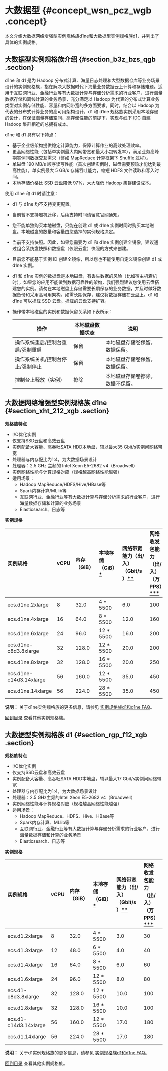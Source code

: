 # 大数据型 {#concept_wsn_pcz_wgb .concept}

本文介绍大数据网络增强型实例规格族d1ne和大数据型实例规格族d1，并列出了具体的实例规格。

## 大数据型实例规格族介绍 {#section_b3z_bzs_qgb .section}

d1ne 和 d1 是为 Hadoop 分布式计算、海量日志处理和大型数据仓库等业务场景设计的实例规格族，指在解决大数据时代下海量业务数据云上计算和存储难题。适用于互联网行业、金融行业等有大数据计算与存储分析需求的行业客户，进行海量数据存储和离线计算的业务场景，充分满足以 Hadoop 为代表的分布式计算业务类型对实例存储性能、容量和内网带宽的多方面要求。同时，结合以 Hadoop 为代表的分布式计算业务的高可用架构设计，d1 和 d1ne 规格族实例采用本地存储的设计，在保证海量存储空间、高存储性能的前提下，实现与线下 IDC 自建 Hadoop 集群相近的总拥有成本。

d1ne 和 d1 具有以下特点：

-   基于企业级架构提供稳定计算能力，保障计算作业的高效处理效率。
-   更高网络性能（包括单实例最大内网带宽和最大小包转发率），满足业务高峰期实例间数据交互需求（譬如 MapReduce 计算框架下 Shuffle 过程）。
-   单磁盘 190 MB/s 顺序读写性能（首次创建实例时，磁盘需要预热才能达到最高性能），单实例最大 5 GB/s 存储吞吐能力，缩短 HDFS 文件读取和写入时间。
-   本地存储价格比 SSD 云盘降低 97%，大大降低 Hadoop 集群建设成本。

使用 d1ne 和 d1 时请注意：

-   d1 与 d1ne 均不支持变更配置。
-   当前暂不支持宕机迁移，后续支持时间请留意官网通知。
-   您不能单独购买本地磁盘，只能在创建 d1 或 d1ne 实例时同时购买本地磁盘。本地磁盘的数量和容量由您选择的实例规格决定。
-   当前不支持快照。因此，如果您需要为 d1 和 d1ne 实例创建全镜像，建议通过组合系统盘快照和数据盘（仅限云盘）快照的方式来创建。
-   目前您不能基于实例 ID 创建全镜像，所以您也不能使用自定义镜像创建 d1 或 d1ne 实例。
-   d1 和 d1ne 实例的数据盘是本地磁盘，有丢失数据的风险（比如宿主机宕机时），如果您的应用不能做到数据可靠性的架构，我们强烈建议您使用云盘搭建您的实例。请勿在本地磁盘上存储需要长期保存的业务数据，并及时做好数据备份和采用高可用架构。如需长期保存，建议将数据存储在云盘上。d1 和 d1ne 可以挂载 SSD 云盘。挂载的云盘支持扩容。
-   操作带本地磁盘的实例和数据保留关系如下表所示：

    |操作|本地磁盘数据状态|说明|
    |--|--------|--|
    |操作系统重启/控制台重启/强制重启|保留|本地磁盘存储卷保留，数据保留。|
    |操作系统关机/控制台停止/强制停止|保留|本地磁盘存储卷保留，数据保留。|
    |控制台上释放（实例）|擦除|本地磁盘存储卷擦除，数据不保留。|


## 大数据网络增强型实例规格族 d1ne {#section_xht_212_xgb .section}

**规格族特点**

-   I/O优化实例
-   仅支持SSD云盘和高效云盘
-   实例配备大容量、高吞吐SATA HDD本地盘，辅以最大35 Gbit/s实例间网络带宽
-   处理器与内存配比为1:4，为大数据场景设计
-   处理器：2.5 GHz 主频的 Intel Xeon E5-2682 v4（Broadwell）
-   实例网络性能与计算规格对应（规格越高网络性能越强）
-   适用场景：
    -   Hadoop MapReduce/HDFS/Hive/HBase等
    -   Spark内存计算/MLlib等
    -   互联网行业、金融行业等有大数据计算与存储分析需求的行业客户，进行海量数据存储和计算的业务场景
    -   Elasticsearch、日志等

**实例规格**

|实例规格|vCPU|内存（GiB）|本地存储（GiB）[\*](intl.zh-CN/实例/选择实例规格/实例规格族汇总.md#)|网络带宽能力（出/入）（Gbit/s）[\*\*](intl.zh-CN/实例/选择实例规格/实例规格族汇总.md#)|网络收发包能力（出/入）（万PPS）[\*\*\*](intl.zh-CN/实例/选择实例规格/实例规格族汇总.md#)|支持IPv6|多队列[\*\*\*\*](intl.zh-CN/实例/选择实例规格/实例规格族汇总.md#)|弹性网卡（包括一块主网卡）[\*\*\*\*\*](intl.zh-CN/实例/选择实例规格/实例规格族汇总.md#)|
|:---|:---|:------|:-------------------------------|:-------------------------------------------|:--------------------------------------------|:-----|:-------------------------------|:-------------------------------------------|
|ecs.d1ne.2xlarge|8|32.0|4 \* 5500|6.0|100|是|4|4|
|ecs.d1ne.4xlarge|16|64.0|8 \* 5500|12.0|160|是|4|8|
|ecs.d1ne.6xlarge|24|96.0|12 \* 5500|16.0|200|是|6|8|
|ecs.d1ne-c8d3.8xlarge|32|128.0|12 \* 5500|20.0|200|是|6|8|
|ecs.d1ne.8xlarge|32|128.0|16 \* 5500|20.0|250|是|8|8|
|ecs.d1ne-c14d3.14xlarge|56|160.0|12 \* 5500|35.0|450|是|14|8|
|ecs.d1ne.14xlarge|56|224.0|28 \* 5500|35.0|450|是|14|8|

**说明：** 关于d1ne实例规格族的更多信息，请参见 [实例规格族d1和d1ne FAQ](https://www.alibabacloud.com/help/faq-detail/52993.htm)。

[回到目录](intl.zh-CN/实例/选择实例规格/实例规格族汇总.md#) 查看其他实例规格族。

## 大数据型实例规格族 d1 {#section_rgp_f12_xgb .section}

**规格族特点**

-   I/O优化实例
-   仅支持SSD云盘和高效云盘
-   实例配备大容量、高吞吐SATA HDD本地盘，辅以最大17 Gbit/s实例间网络带宽
-   处理器与内存配比为1:4，为大数据场景设计
-   处理器：2.5 GHz主频的Intel Xeon E5-2682 v4（Broadwell）
-   实例网络性能与计算规格对应（规格越高网络性能越强）
-   适用场景：
    -   Hadoop MapReduce、HDFS、Hive、HBase等
    -   Spark内存计算、MLlib等
    -   互联网行业、金融行业等有大数据计算与存储分析需求的行业客户，进行海量数据存储和计算的业务场景
    -   Elasticsearch、日志等

**实例规格**

|实例规格|vCPU|内存（GiB）|本地存储（GiB）[\*](intl.zh-CN/实例/选择实例规格/实例规格族汇总.md#)|网络带宽能力（出/入）（Gbit/s）[\*\*](intl.zh-CN/实例/选择实例规格/实例规格族汇总.md#)|网络收发包能力（出/入）（万PPS）[\*\*\*](intl.zh-CN/实例/选择实例规格/实例规格族汇总.md#)|支持IPv6|多队列[\*\*\*\*](intl.zh-CN/实例/选择实例规格/实例规格族汇总.md#)|弹性网卡（包括一块主网卡）[\*\*\*\*\*](intl.zh-CN/实例/选择实例规格/实例规格族汇总.md#)|
|:---|:---|:------|:-------------------------------|:-------------------------------------------|:--------------------------------------------|:-----|:-------------------------------|:-------------------------------------------|
|ecs.d1.2xlarge|8|32.0|4 \* 5500|3.0|30|否|1|4|
|ecs.d1.3xlarge|12|48.0|6 \* 5500|4.0|40|否|1|6|
|ecs.d1.4xlarge|16|64.0|8 \* 5500|6.0|60|否|2|8|
|ecs.d1.6xlarge|24|96.0|12 \* 5500|8.0|80|否|2|8|
|ecs.d1-c8d3.8xlarge|32|128.0|12 \* 5500|10.0|100|否|4|8|
|ecs.d1.8xlarge|32|128.0|16 \* 5500|10.0|100|否|4|8|
|ecs.d1-c14d3.14xlarge|56|160.0|12 \* 5500|17.0|180|否|6|8|
|ecs.d1.14xlarge|56|224.0|28 \* 5500|17.0|180|否|6|8|

**说明：** 关于d1实例规格族的更多信息，请参见 [实例规格族d1和d1ne FAQ](https://www.alibabacloud.com/help/faq-detail/52993.htm)。

[回到目录](intl.zh-CN/实例/选择实例规格/实例规格族汇总.md#) 查看其他实例规格族。

